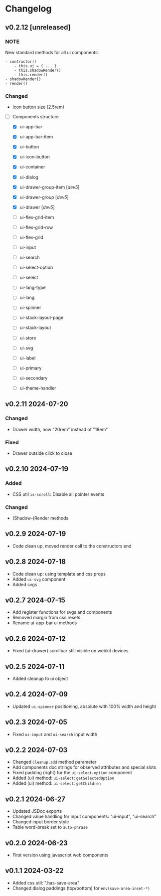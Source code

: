 # Changelog

## v0.2.12 [unreleased]

### NOTE

New standard methods for all ui components:

    - contructor()
        - this.ui = { ... }
        - this.shadowRender()
        - this.render()
    - shadowRender()
    - render()

### Changed

- Icon button size (2.5rem)
- [ ] Components structure
    - [x] ui-app-bar
    - [x] ui-app-bar-item
    - [x] ui-button
    - [x] ui-icon-button
    - [x] ui-container
    - [x] ui-dialog
    - [x] ui-drawer-group-item [*dev5*]
    - [x] ui-drawer-group [*dev5*]
    - [x] ui-drawer [*dev5*]
    - [ ] ui-flex-grid-item
    - [ ] ui-flex-grid-row
    - [ ] ui-flex-grid
    - [ ] ui-input
    - [ ] ui-search
    - [ ] ui-select-option
    - [ ] ui-select
    - [ ] ui-lang-type
    - [ ] ui-lang
    - [ ] ui-spinner
    - [ ] ui-stack-layout-page
    - [ ] ui-stack-layout
    - [ ] ui-store
    - [ ] ui-svg
    - [ ] ui-label
    - [ ] ui-primary
    - [ ] ui-secondary
    - [ ] ui-theme-handler


## v0.2.11 2024-07-20

### Changed

- Drawer width, now "20rem" instead of "18em"

### Fixed

- Drawer outside click to close


## v0.2.10 2024-07-19

### Added

- CSS util `is-scroll`: Disable all pointer events

### Changed

- (Shadow-)Render methods


## v0.2.9 2024-07-19

- Code clean up, moved render call to the constructors end


## v0.2.8 2024-07-18

- Code clean up: using template and css props
- Added `ui-svg` component
- Added svgs


## v0.2.7 2024-07-15

- Add register functions for svgs and components
- Removed margin from css resets
- Rename ui-app-bar ui methods


## v0.2.6 2024-07-12

- Fixed (ui-drawer) scrollbar still visible on webkit devices


## v0.2.5 2024-07-11

- Added cleanup to ui object


## v0.2.4 2024-07-09

- Updated `ui-spinner` positioning, absolute with 100% width and height


## v0.2.3 2024-07-05

- Fixed `ui-input` and `ui-search` input width


## v0.2.2 2024-07-03

- Changed `Cleanup.add` method parameter
- Add components doc strings for observed attributes and special slots
- Fixed padding (right) for the `ui-select-option` component
- Added (ui) method: `ui-select`: `getSelectedOption`
- Added (ui) method: `ui-select`: `getChildren`


## v0.2.1 2024-06-27

- Updated JSDoc exports
- Changed value handling for input components: "ui-input", "ui-search"
- Changed input border style
- Table word-break set to `auto-phrase`


## v0.2.0 2024-06-23

- First version using javascript web components


## v0.1.1 2024-03-22

- Added css util: ".has-save-area"
- Changed dialog paddings (top/bottom) for `env(save-area-inset-*)`
